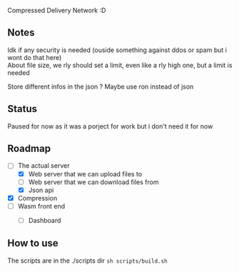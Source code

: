 Compressed Delivery Network :D

## Notes
Idk if any security is needed (ouside something against ddos or spam but i wont do that here)  
About file size, we rly should set a limit, even like a rly high one, but a limit is needed

Store different infos in the json ?
Maybe use ron instead of json


## Status
Paused for now as it was a porject for work but i don't need it for now


## Roadmap
- [ ] The actual server
    - [x] Web server that we can upload files to
    - [ ] Web server that we can download files from
    - [x] Json api
- [x] Compression
- [ ] Wasm front end
    - [ ] Dashboard


## How to use
The scripts are in the ./scripts dir
`sh scripts/build.sh`
